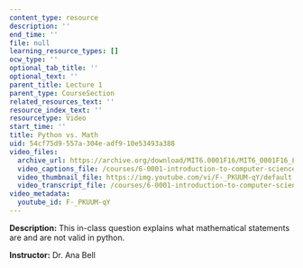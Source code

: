 ```yaml
---
content_type: resource
description: ''
end_time: ''
file: null
learning_resource_types: []
ocw_type: ''
optional_tab_title: ''
optional_text: ''
parent_title: Lecture 1
parent_type: CourseSection
related_resources_text: ''
resource_index_text: ''
resourcetype: Video
start_time: ''
title: Python vs. Math
uid: 54cf75d9-557a-304e-adf9-10e53493a388
video_files:
  archive_url: https://archive.org/download/MIT6.0001F16/MIT6_0001F16_Lecture_01_exercise_02_300k.mp4
  video_captions_file: /courses/6-0001-introduction-to-computer-science-and-programming-in-python-fall-2016/3eda8246cc535805ab8ac5a7f9bd6e84_F-_PKUUM-qY.vtt
  video_thumbnail_file: https://img.youtube.com/vi/F-_PKUUM-qY/default.jpg
  video_transcript_file: /courses/6-0001-introduction-to-computer-science-and-programming-in-python-fall-2016/90da1b44fd70a7140f877cac35106c9e_F-_PKUUM-qY.pdf
video_metadata:
  youtube_id: F-_PKUUM-qY
---
```


**Description:** This in-class question explains what mathematical statements are and are not valid in python.

**Instructor:** Dr. Ana Bell



